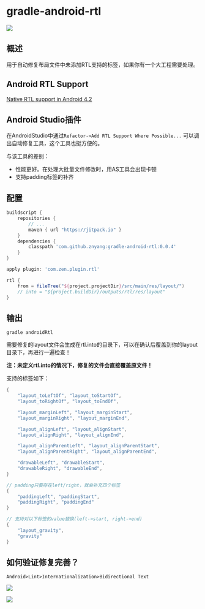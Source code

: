 # gradle-android-rtl

[![](https://jitpack.io/v/znyang/gradle-android-rtl.svg)](https://jitpack.io/#znyang/gradle-android-rtl)

## 概述

用于自动修复布局文件中未添加RTL支持的标签，如果你有一个大工程需要处理。

## Android RTL Support

[Native RTL support in Android 4.2](http://android-developers.blogspot.tw/2013/03/native-rtl-support-in-android-42.html)

## Android Studio插件

在AndroidStudio中通过`Refactor->Add RTL Support Where Possible...` 可以调出自动修复工具，这个工具也挺方便的。

与该工具的差别：

* 性能更好。在处理大批量文件修改时，用AS工具会出现卡顿
* 支持padding标签的补齐

## 配置

```gradle
buildscript {
    repositories {
        // ...
        maven { url "https://jitpack.io" }
    }
    dependencies {
        classpath 'com.github.znyang:gradle-android-rtl:0.0.4'
    }
}

apply plugin: 'com.zen.plugin.rtl'

rtl {
    from = fileTree("${project.projectDir}/src/main/res/layout/")
    // into = "${project.buildDir}/outputs/rtl/res/layout"
}
```

## 输出

```
gradle androidRtl
```

需要修复的layout文件会生成在rtl.into的目录下，可以在确认后覆盖到你的layout目录下，再进行一遍检查！

**注：未定义rtl.into的情况下，修复的文件会直接覆盖原文件！**

支持的标签如下：

```java
{
    "layout_toLeftOf", "layout_toStartOf",
    "layout_toRightOf", "layout_toEndOf",

    "layout_marginLeft", "layout_marginStart",
    "layout_marginRight", "layout_marginEnd",

    "layout_alignLeft", "layout_alignStart",
    "layout_alignRight", "layout_alignEnd",

    "layout_alignParentLeft", "layout_alignParentStart",
    "layout_alignParentRight", "layout_alignParentEnd",

    "drawableLeft", "drawableStart",
    "drawableRight", "drawableEnd",
}

// padding只要存在left/right，就会补充四个标签
{
    "paddingLeft", "paddingStart",
    "paddingRight", "paddingEnd"
}

// 支持对以下标签的value替换(left->start, right->end)
{
    "layout_gravity",
    "gravity"
}
```

## 如何验证修复完善？

`Android>Lint>Internationalization>Bidirectional Text`

![](./img/1.jpg)

![](./img/2.jpg)
